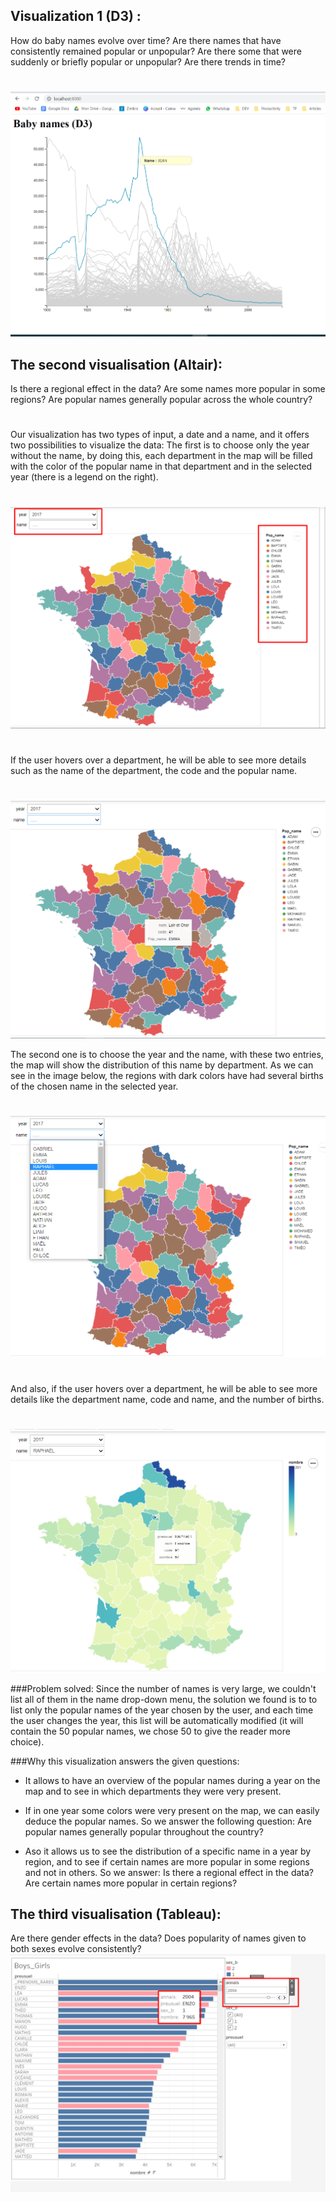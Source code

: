 
## Visualization 1 (D3) :
How do baby names evolve over time? Are there names that have consistently remained popular or unpopular? Are there some that were suddenly or briefly popular or unpopular? Are there trends in time?
#
![Visualisation 1](./Visualisation/VIS1.png)





## The second visualisation (Altair):

Is there a regional effect in the data? Are some names more popular in some regions? Are popular names generally popular across the whole country?
#
Our visualization has two types of input, a date and a name, and it offers two possibilities to visualize the data: 
The first is to choose only the year without the name, by doing this, each department in the map will be filled with the color of the popular name in that department and in the selected year (there is a legend on the right).
#
![Visualisation 2](./Visualisation/Vis2-1.png)
#
 If the user hovers over a department, he will be able to see more details such as the name of the department, the code and the popular name.
#
![Visualisation 2](./Visualisation/vis-5.png)
 
The second one is to choose the year and the name, with these two entries, the map will show the distribution of this name by department. As we can see in the image below, the regions with dark colors have had several births of the chosen name in the selected year.
#
![Visualisation 2](./Visualisation/vis-2.png)
#
 And also, if the user hovers over a department, he will be able to see more details like the department name, code and name, and the number of births.
 #
![Visualisation 2](./Visualisation/vis2-3.png)

###Problem solved:
Since the number of names is very large, we couldn't  list all of them in the name drop-down menu, the solution we found is to 
to list only the popular names of the year chosen by the user, and each time the user changes the year, this list will be automatically modified (it will contain the 50 popular names, we chose 50 to give the reader more choice).

###Why this visualization answers the given questions:
- It allows to have an overview of the popular names during a year on the map and to see in which departments they were very present.
- If in one year some colors were very present on the map, we can easily deduce the popular names.
So we answer the following question: Are popular names generally popular throughout the country?

- Aso it allows us to see the distribution of a specific name in a year by region, and to see if certain names are more popular in some regions and not in others.
So we answer: Is there a regional effect in the data? Are certain names more popular in certain regions?




## The third visualisation (Tableau):
Are there gender effects in the data? Does popularity of names given to both sexes evolve consistently?
![Visualisation 3](./Visualisation/vis3.png)

